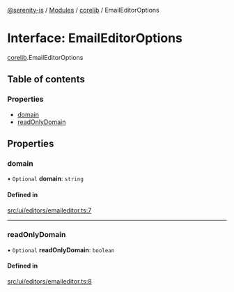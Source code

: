 [@serenity-is](../README.md) / [Modules](../modules.md) / [corelib](../modules/corelib.md) / EmailEditorOptions

# Interface: EmailEditorOptions

[corelib](../modules/corelib.md).EmailEditorOptions

## Table of contents

### Properties

- [domain](corelib.EmailEditorOptions.md#domain)
- [readOnlyDomain](corelib.EmailEditorOptions.md#readonlydomain)

## Properties

### domain

• `Optional` **domain**: `string`

#### Defined in

[src/ui/editors/emaileditor.ts:7](https://github.com/serenity-is/serenity/blob/master/packages/corelib/src/ui/editors/emaileditor.ts#line&#x3D;7)

___

### readOnlyDomain

• `Optional` **readOnlyDomain**: `boolean`

#### Defined in

[src/ui/editors/emaileditor.ts:8](https://github.com/serenity-is/serenity/blob/master/packages/corelib/src/ui/editors/emaileditor.ts#line&#x3D;8)

